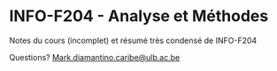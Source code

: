 # INFO-F204 - Analyse et Méthodes

Notes du cours (incomplet) et résumé très condensé de INFO-F204

Questions? Mark.diamantino.caribe@ulb.ac.be
